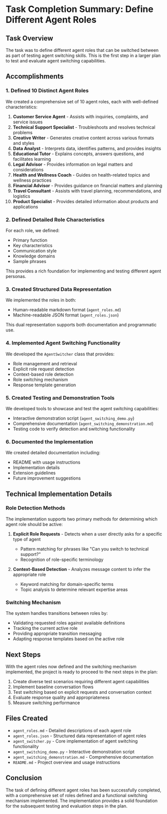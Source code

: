 # Task Completion Summary: Define Different Agent Roles

## Task Overview
The task was to define different agent roles that can be switched between as part of testing agent switching skills. This is the first step in a larger plan to test and evaluate agent switching capabilities.

## Accomplishments

### 1. Defined 10 Distinct Agent Roles
We created a comprehensive set of 10 agent roles, each with well-defined characteristics:

1. **Customer Service Agent** - Assists with inquiries, complaints, and service issues
2. **Technical Support Specialist** - Troubleshoots and resolves technical problems
3. **Creative Writer** - Generates creative content across various formats and styles
4. **Data Analyst** - Interprets data, identifies patterns, and provides insights
5. **Educational Tutor** - Explains concepts, answers questions, and facilitates learning
6. **Legal Advisor** - Provides information on legal matters and considerations
7. **Health and Wellness Coach** - Guides on health-related topics and wellness practices
8. **Financial Advisor** - Provides guidance on financial matters and planning
9. **Travel Consultant** - Assists with travel planning, recommendations, and logistics
10. **Product Specialist** - Provides detailed information about products and applications

### 2. Defined Detailed Role Characteristics
For each role, we defined:
- Primary function
- Key characteristics
- Communication style
- Knowledge domains
- Sample phrases

This provides a rich foundation for implementing and testing different agent personas.

### 3. Created Structured Data Representation
We implemented the roles in both:
- Human-readable markdown format (`agent_roles.md`)
- Machine-readable JSON format (`agent_roles.json`)

This dual representation supports both documentation and programmatic use.

### 4. Implemented Agent Switching Functionality
We developed the `AgentSwitcher` class that provides:
- Role management and retrieval
- Explicit role request detection
- Context-based role detection
- Role switching mechanism
- Response template generation

### 5. Created Testing and Demonstration Tools
We developed tools to showcase and test the agent switching capabilities:
- Interactive demonstration script (`agent_switching_demo.py`)
- Comprehensive documentation (`agent_switching_demonstration.md`)
- Testing code to verify detection and switching functionality

### 6. Documented the Implementation
We created detailed documentation including:
- README with usage instructions
- Implementation details
- Extension guidelines
- Future improvement suggestions

## Technical Implementation Details

### Role Detection Methods
The implementation supports two primary methods for determining which agent role should be active:

1. **Explicit Role Requests** - Detects when a user directly asks for a specific type of agent
   - Pattern matching for phrases like "Can you switch to technical support?"
   - Recognition of role-specific terminology

2. **Context-Based Detection** - Analyzes message content to infer the appropriate role
   - Keyword matching for domain-specific terms
   - Topic analysis to determine relevant expertise areas

### Switching Mechanism
The system handles transitions between roles by:
- Validating requested roles against available definitions
- Tracking the current active role
- Providing appropriate transition messaging
- Adapting response templates based on the active role

## Next Steps
With the agent roles now defined and the switching mechanism implemented, the project is ready to proceed to the next steps in the plan:

1. Create diverse test scenarios requiring different agent capabilities
2. Implement baseline conversation flows
3. Test switching based on explicit requests and conversation context
4. Evaluate response quality and appropriateness
5. Measure switching performance

## Files Created
- `agent_roles.md` - Detailed descriptions of each agent role
- `agent_roles.json` - Structured data representation of agent roles
- `agent_switcher.py` - Core implementation of agent switching functionality
- `agent_switching_demo.py` - Interactive demonstration script
- `agent_switching_demonstration.md` - Comprehensive documentation
- `README.md` - Project overview and usage instructions

## Conclusion
The task of defining different agent roles has been successfully completed, with a comprehensive set of roles defined and a functional switching mechanism implemented. The implementation provides a solid foundation for the subsequent testing and evaluation steps in the plan.